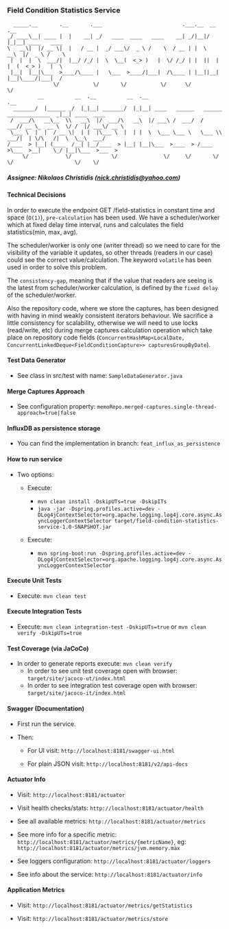 ### Field Condition Statistics Service

```
  _____.__       .__       .___                          .___.__  __  .__
_/ ____\__| ____ |  |    __| _/   ____  ____   ____    __| _/|__|/  |_|__| ____   ____
\   __\|  |/ __ \|  |   / __ |  _/ ___\/  _ \ /    \  / __ | |  \   __\  |/  _ \ /    \
 |  |  |  \  ___/|  |__/ /_/ |  \  \__(  <_> )   |  \/ /_/ | |  ||  | |  (  <_> )   |  \
 |__|  |__|\___  >____/\____ |   \___  >____/|___|  /\____ | |__||__| |__|\____/|___|  /
               \/           \/       \/           \/      \/                         \/
          __          __  .__          __  .__                                          .__
  _______/  |______ _/  |_|__| _______/  |_|__| ____   ______   ______ ______________  _|__| ____  ____
 /  ___/\   __\__  \\   __\  |/  ___/\   __\  |/ ___\ /  ___/  /  ___// __ \_  __ \  \/ /  |/ ___\/ __ \
 \___ \  |  |  / __ \|  | |  |\___ \  |  | |  \  \___ \___ \   \___ \\  ___/|  | \/\   /|  \  \__\  ___/
/____  > |__| (____  /__| |__/____  > |__| |__|\___  >____  > /____  >\___  >__|    \_/ |__|\___  >___  >
     \/            \/             \/               \/     \/       \/     \/                    \/    \/

```

##### Assignee: Nikolaos Christidis (nick.christidis@yahoo.com)

#### Technical Decisions

In order to execute the endpoint GET /field-statistics in constant time and space (`O(1)`), `pre-calculation` has been used.
We have a scheduler/worker which at fixed delay time interval, runs and calculates the field statistics(min, max, avg).

The scheduler/worker is only one (writer thread) so we need to care for the visibility of the variable it updates, so other threads (readers in our case)
could see the correct value/calculation. The keyword `volatile` has been used in order to solve this problem.

The `consistency-gap`, meaning that if the value that readers are seeing is the latest from scheduler/worker calculation, is defined by the `fixed delay` of
the scheduler/worker.

Also the repository code, where we store the captures, has been designed with having in mind weakly consistent iterators behaviour.
We sacrifice a little consistency for scalability, otherwise we will need to use locks (read/write, etc) during merge captures calculation operation 
which take place on repository code fields (`ConcurrentHashMap<LocalDate, ConcurrentLinkedDeque<FieldConditionCapture>> capturesGroupByDate`).


#### Test Data Generator
* See class in src/test with name: `SampleDataGenerator.java`


#### Merge Captures Approach
* See configuration property: `memoRepo.merged-captures.single-thread-approach=true|false`


#### InfluxDB as persistence storage
* You can find the implementation in branch: `feat_influx_as_persistence`


#### How to run service
* Two options:
    * Execute: 
        * `mvn clean install -DskipUTs=true -DskipITs`
        * `java -jar -Dspring.profiles.active=dev -DLog4jContextSelector=org.apache.logging.log4j.core.async.AsyncLoggerContextSelector target/field-condition-statistics-service-1.0-SNAPSHOT.jar`
                
    * Execute:
        * `mvn spring-boot:run -Dspring.profiles.active=dev -DLog4jContextSelector=org.apache.logging.log4j.core.async.AsyncLoggerContextSelector`
        
        
#### Execute Unit Tests
* Execute: `mvn clean test`


#### Execute Integration Tests
* Execute: `mvn clean integration-test -DskipUTs=true` or `mvn clean verify -DskipUTs=true`


#### Test Coverage (via JaCoCo)
* In order to generate reports execute: `mvn clean verify`
    * In order to see unit test coverage open with browser: `target/site/jacoco-ut/index.html`
    * In order to see integration test coverage open with browser: `target/site/jacoco-it/index.html`
    
    
#### Swagger (Documentation)
* First run the service.

* Then:
    * For UI visit: `http://localhost:8181/swagger-ui.html`

    * For plain JSON visit: `http://localhost:8181/v2/api-docs`
    
    
#### Actuator Info
* Visit: `http://localhost:8181/actuator`

* Visit health checks/stats: `http://localhost:8181/actuator/health`

* See all available metrics: `http://localhost:8181/actuator/metrics`

* See more info for a specific metric: `http://localhost:8181/actuator/metrics/{metricName}`, eg: `http://localhost:8181/actuator/metrics/jvm.memory.max`

* See loggers configuration: `http://localhost:8181/actuator/loggers`

* See info about the service: `http://localhost:8181/actuator/info`


#### Application Metrics
* Visit: `http://localhost:8181/actuator/metrics/getStatistics`

* Visit: `http://localhost:8181/actuator/metrics/store`
